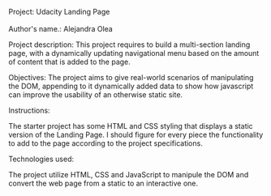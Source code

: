 
Project:  Udacity Landing Page <br />        
Author's name.: Alejandra Olea <br />  

Project description:
This project requires to build a multi-section landing page, with a dynamically updating navigational menu based on the amount of content that is added to the page.

Objectives: 
The project aims to give real-world scenarios of manipulating the DOM,  appending to it dynamically added data to show how javascript can improve the usability of an otherwise static site.

Instructions:

The starter project has some HTML and CSS styling that displays a static version of the Landing Page. I should figure for every piece the functionality to add to the page according to the project specifications.

Technologies used:

The project utilize HTML, CSS and JavaScript to manipule the DOM and convert the web page from a static to an interactive one.







